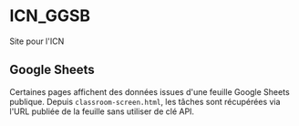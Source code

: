 # ICN_GGSB
Site pour l'ICN

## Google Sheets

Certaines pages affichent des données issues d'une feuille Google Sheets
publique. Depuis `classroom-screen.html`, les tâches sont récupérées via l'URL
publiée de la feuille sans utiliser de clé API.
